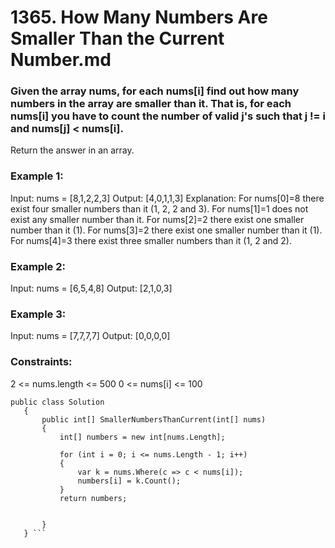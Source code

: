 # 1365. How Many Numbers Are Smaller Than the Current Number.md

### Given the array nums, for each nums[i] find out how many numbers in the array are smaller than it. That is, for each nums[i] you have to count the number of valid j's such that j != i and nums[j] < nums[i].

Return the answer in an array.

 

### Example 1:

Input: nums = [8,1,2,2,3]
Output: [4,0,1,1,3]
Explanation: 
For nums[0]=8 there exist four smaller numbers than it (1, 2, 2 and 3). 
For nums[1]=1 does not exist any smaller number than it.
For nums[2]=2 there exist one smaller number than it (1). 
For nums[3]=2 there exist one smaller number than it (1). 
For nums[4]=3 there exist three smaller numbers than it (1, 2 and 2).

### Example 2:

Input: nums = [6,5,4,8]
Output: [2,1,0,3]

### Example 3:

Input: nums = [7,7,7,7]
Output: [0,0,0,0]
 

### Constraints:

2 <= nums.length <= 500
0 <= nums[i] <= 100

``` Solution
public class Solution
   {
       public int[] SmallerNumbersThanCurrent(int[] nums)
       {
           int[] numbers = new int[nums.Length];

           for (int i = 0; i <= nums.Length - 1; i++)
           {
               var k = nums.Where(c => c < nums[i]);
               numbers[i] = k.Count();
           }
           return numbers;


       }
   } ``` 

